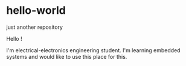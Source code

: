 # hello-world
just another repository

Hello !

I'm electrical-electronics engineering student. 
I'm learning embedded systems and would like to use this place for this.
